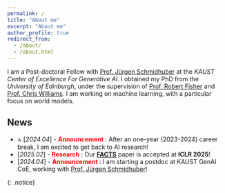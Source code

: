 ```yaml
---
permalink: /
title: "About me"
excerpt: "About me"
author_profile: true
redirect_from:
  - /about/
  - /about.html
---
```


I am a Post-doctoral Fellow with [Prof. Jürgen Schmidhuber](https://people.idsia.ch/~juergen/) at the *KAUST Center of Excellence For Generative AI*. I obtained my PhD from the *University of Edinburgh*, under the supervision of [Prof. Robert Fisher](https://homepages.inf.ed.ac.uk/rbf/) and [Prof. Chris Williams](https://homepages.inf.ed.ac.uk/ckiw/). I am working on machine learning, with a particular focus on world models.


<!-- Research
------
My research interests lie in machine learning, causality, and computer vision, particularly *generative models* and *causal representation learning*. During my PhD studies, I developed machine learning models capable of disentangling spurious correlations within data, allowing for the identification of modular generative structures for counterfactual reasoning. As my research closely connects to multiple well-established AI/ML/CV topics like *world models*, *uncertainty estimation*, and *visual scene understanding/modelling*, I am also enthusiastic about researching fundamental problems in these areas and their widespread applications in healthcare, finance, and physics. In summary, I am passionate about building models that can reason about "why", advancing science with AI, and envisioning the development of artificial general intelligence (AGI).  -->

<!-- My research interests lie in generative models and causal representation learning. In particular, during my PhD studies, I focused on structured representation learning using generative models. This involves investigating methods to disentangle spurious correlations and identify modular structures within data to facilitate counterfactual reasoning. In general, I am passionate about building (structured) world models, advancing science (esp. healthcare, physics, and finance) with AI, and dreaming about creating artificial general intelligence (AGI). -->


News
------
* :top: \[*2024.04*\] - <span style="color:red"> **Announcement** </span>: After an one-year (2023-2024) career break, I am excited to get back to AI research!<br/>
* \[*2025.02*\] - <span style="color:red"> **Research** </span>: Our [**FACTS**](https://arxiv.org/abs/2410.20922) paper is accepted at **ICLR 2025**! <br/>
* \[*2024.04*\] - <span style="color:red"> **Announcement** </span>: I am starting a postdoc at KAUST GenAI CoE, working with [Prof. Jürgen Schmidhuber](https://people.idsia.ch/~juergen/)! <br/>
<!-- <span style="color:red"> :top: **Research** </span> New preprint: [Controllable Video Generation by Learning the Underlying Dynamical System with Neural ODE](https://arxiv.org/abs/2303.05323)<br/>
<span style="color:red"> :top: **Research** </span> Our paper: [Duplicate Latent Representation Suppression for Multi-object Variational Autoencoders](https://ieeexplore.ieee.org/stamp/stamp.jsp?arnumber=8491030) was accepted at BMVC 2021!<br/> -->
<!-- <span style="color:red"> News </span> **Talk** Presented at the MIT CSAIL department on [Fast skill acquisition with goal conditioned RL](https://www.youtube.com/watch?v=QRI4KkFfsr0&ab_channel=ImprobableAI), hosted by Pulkit Agrawal<br/>
<span style="color:red"> News </span> **Research** Our paper [Residual Learning from Demonstration](https://arxiv.org/pdf/2008.07682.pdf) was accepted at RA:L and ICRA 2022!<br/>
<span style="color:red"> News </span> **Research** Our paper [Hindsight Goal selection for Long-horizon Dexterous Manipulation](https://arxiv.org/pdf/2112.00597.pdf) was accepted at ICLR 2022!<br/>
<span style="color:red"> News </span> **Research** New paper on [Learning Time-invariant Reward functions with Meta-learning](https://arxiv.org/pdf/2107.03186.pdf)<br/>
<span style="color:red"> News </span>  **Workshop ICRA 2021 live!** Our workshop on Learning-To-Learn for Robotics aims to provide an informative overview of the existing challenges in L2L for Robotics. Consider submitting (deadline 15th May) [Website](https://sites.google.com/view/learn-to-learn-robotics/). <br/>
<span style="color:red"> News </span>  **Workshop ICLR 2021 live!** Our workshop on Learning-To-Learn brings together neuroscience and machine learning experts to push the boundaries of the field. [Website](https://sites.google.com/view/learning-2-learn). <br/>
<span style="color:red"> News </span> **Research** Our paper Model-Based Inverse Reinforcement Learning from Visual Demonstration was accepted at CoRL 2020! -->
{: .notice}


<!-- 
- :top: **<span style="color:red">[Attention]</span>** I am looking for a **post-doc researcher/research scientist/research intern** position. -->
<!-- - [:top:] I am looking for a **post-doc/research scientist/research intern** position. -->
<!-- *(will update you about my outdated news...)* -->



